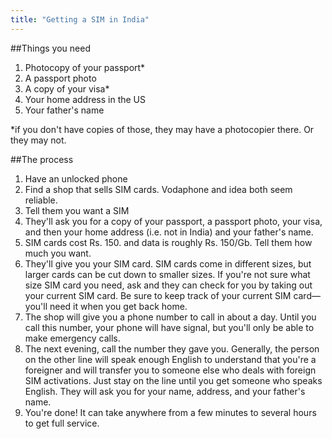 ```yaml
---
title: "Getting a SIM in India"
---
```


##Things you need
1. Photocopy of your passport*
2. A passport photo
3. A copy of your visa*
4. Your home address in the US
5. Your father's name

*if you don't have copies of those, they may have a photocopier there. Or they may not.

##The process
1. Have an unlocked phone
2. Find a shop that sells SIM cards. Vodaphone and idea both seem reliable.
3. Tell them you want a SIM
4. They'll ask you for a copy of your passport, a passport photo,  your visa, and then your home address (i.e. not in India) and your father's name.
5. SIM cards cost Rs. 150. and data is roughly Rs. 150/Gb. Tell them how much you want.
6. They'll give you your SIM card. SIM cards come in different sizes, but larger cards can be cut down to smaller sizes. If you're not sure what size SIM card you need, ask and they can check for you by taking out your current SIM card. Be sure to keep track of your current SIM card—you'll need it when you get back home.
7. The shop will give you a phone number to call in about a day. Until you call this number, your phone will have signal, but you'll only be able to make emergency calls.
8. The next evening, call the number they gave you. Generally, the person on the other line will speak enough English to understand that you're a foreigner and will transfer you to someone else who deals with foreign SIM activations. Just stay on the line until you get someone who speaks English.  They will ask you for your name, address, and your father's name.
9. You're done! It can take anywhere from a few minutes to several hours to get full service.

